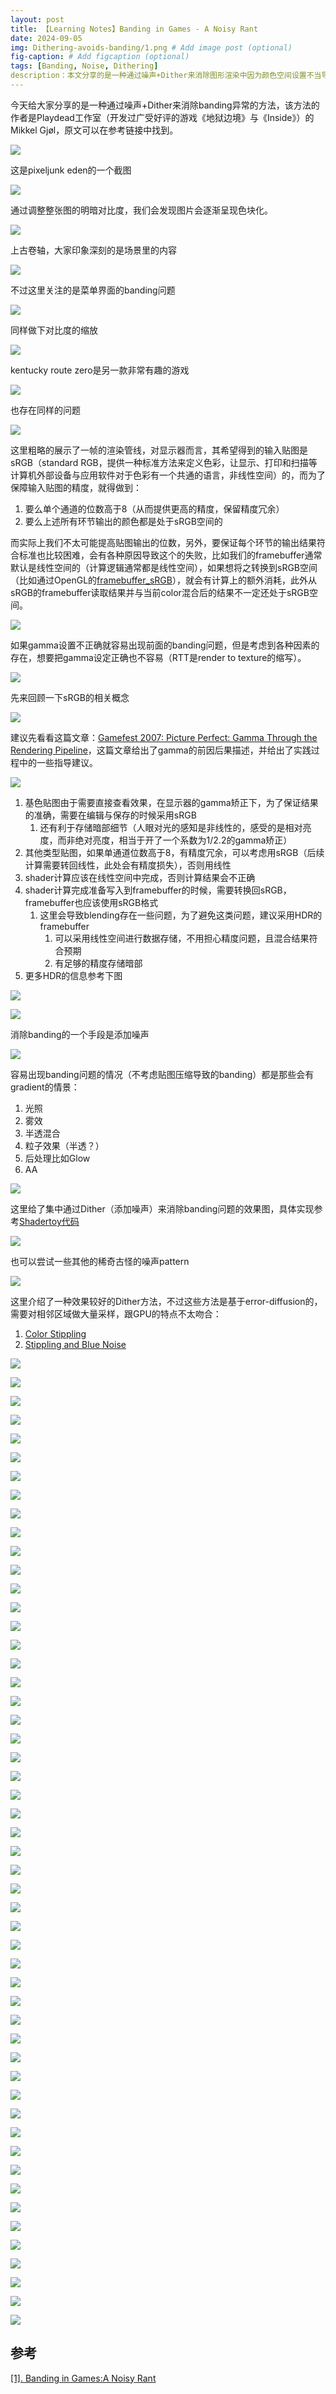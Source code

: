 ```yaml
---
layout: post
title: 【Learning Notes】Banding in Games - A Noisy Rant
date: 2024-09-05
img: Dithering-avoids-banding/1.png # Add image post (optional)
fig-caption: # Add figcaption (optional)
tags: [Banding, Noise, Dithering]
description：本文分享的是一种通过噪声+Dither来消除图形渲染中因为颜色空间设置不当导致的banding问题的技术方案
---
```

今天给大家分享的是一种通过噪声+Dither来消除banding异常的方法，该方法的作者是Playdead工作室（开发过广受好评的游戏《地狱边境》与《Inside》）的Mikkel Gjøl，原文可以在参考链接中找到。

![](https://gerigory.github.io/assets/img/Dithering-avoids-banding/2.png)

这是pixeljunk eden的一个截图

![](https://gerigory.github.io/assets/img/Dithering-avoids-banding/3.png)

通过调整整张图的明暗对比度，我们会发现图片会逐渐呈现色块化。

![](https://gerigory.github.io/assets/img/Dithering-avoids-banding/4.png)

上古卷轴，大家印象深刻的是场景里的内容

![](https://gerigory.github.io/assets/img/Dithering-avoids-banding/5.png)

不过这里关注的是菜单界面的banding问题

![](https://gerigory.github.io/assets/img/Dithering-avoids-banding/6.png)

同样做下对比度的缩放

![](https://gerigory.github.io/assets/img/Dithering-avoids-banding/7.png)

kentucky route zero是另一款非常有趣的游戏

![](https://gerigory.github.io/assets/img/Dithering-avoids-banding/8.png)

也存在同样的问题

![](https://gerigory.github.io/assets/img/Dithering-avoids-banding/9.png)

这里粗略的展示了一帧的渲染管线，对显示器而言，其希望得到的输入贴图是sRGB（standard RGB，提供一种标准方法来定义色彩，让显示、打印和扫描等计算机外部设备与应用软件对于色彩有一个共通的语言，非线性空间）的，而为了保障输入贴图的精度，就得做到：

1. 要么单个通道的位数高于8（从而提供更高的精度，保留精度冗余）
2. 要么上述所有环节输出的颜色都是处于sRGB空间的

而实际上我们不太可能提高贴图输出的位数，另外，要保证每个环节的输出结果符合标准也比较困难，会有各种原因导致这个的失败，比如我们的framebuffer通常默认是线性空间的（计算逻辑通常都是线性空间），如果想将之转换到sRGB空间（比如通过OpenGL的[framebuffer_sRGB](http://www.opengl.org/registry/specs/ARB/framebuffer_sRGB.txt)），就会有计算上的额外消耗，此外从sRGB的framebuffer读取结果并与当前color混合后的结果不一定还处于sRGB空间。

![](https://gerigory.github.io/assets/img/Dithering-avoids-banding/10.png)

如果gamma设置不正确就容易出现前面的banding问题，但是考虑到各种因素的存在，想要把gamma设定正确也不容易（RTT是render to texture的缩写）。

![](https://gerigory.github.io/assets/img/Dithering-avoids-banding/11.png)

先来回顾一下sRGB的相关概念

![](https://gerigory.github.io/assets/img/Dithering-avoids-banding/12.png)

建议先看看这篇文章：[Gamefest 2007: Picture Perfect: Gamma Through the Rendering Pipeline](http://loopit.dk/Gamma_Through_the_Rendering_Pipeline.zip)，这篇文章给出了gamma的前因后果描述，并给出了实践过程中的一些指导建议。

![](https://gerigory.github.io/assets/img/Dithering-avoids-banding/ref1.png)

1. 基色贴图由于需要直接查看效果，在显示器的gamma矫正下，为了保证结果的准确，需要在编辑与保存的时候采用sRGB
   1. 还有利于存储暗部细节（人眼对光的感知是非线性的，感受的是相对亮度，而非绝对亮度，相当于开了一个系数为1/2.2的gamma矫正）
2. 其他类型贴图，如果单通道位数高于8，有精度冗余，可以考虑用sRGB（后续计算需要转回线性，此处会有精度损失），否则用线性
3. shader计算应该在线性空间中完成，否则计算结果会不正确
4. shader计算完成准备写入到framebuffer的时候，需要转换回sRGB，framebuffer也应该使用sRGB格式
   1. 这里会导致blending存在一些问题，为了避免这类问题，建议采用HDR的framebuffer
      1. 可以采用线性空间进行数据存储，不用担心精度问题，且混合结果符合预期
      2. 有足够的精度存储暗部
5. 更多HDR的信息参考下图

![](https://gerigory.github.io/assets/img/Dithering-avoids-banding/ref2.png)

![](https://gerigory.github.io/assets/img/Dithering-avoids-banding/13.png)

消除banding的一个手段是添加噪声

![](https://gerigory.github.io/assets/img/Dithering-avoids-banding/14.png)

容易出现banding问题的情况（不考虑贴图压缩导致的banding）都是那些会有gradient的情景：

1. 光照
2. 雾效
3. 半透混合
4. 粒子效果（半透？）
5. 后处理比如Glow
6. AA

![](https://gerigory.github.io/assets/img/Dithering-avoids-banding/15.png)

这里给了集中通过Dither（添加噪声）来消除banding问题的效果图，具体实现参考[Shadertoy代码](https://www.shadertoy.com/view/MslGR8)

![](https://gerigory.github.io/assets/img/Dithering-avoids-banding/16.png)

也可以尝试一些其他的稀奇古怪的噪声pattern

![](https://gerigory.github.io/assets/img/Dithering-avoids-banding/17.png)

这里介绍了一种效果较好的Dither方法，不过这些方法是基于error-diffusion的，需要对相邻区域做大量采样，跟GPU的特点不太吻合：

1. [Color Stippling](http://www.joesfer.com/?p=149)
2. [Stippling and Blue Noise](https://www.joesfer.com/?p=108)

![](https://gerigory.github.io/assets/img/Dithering-avoids-banding/18.png)

![](https://gerigory.github.io/assets/img/Dithering-avoids-banding/19.png)

![](https://gerigory.github.io/assets/img/Dithering-avoids-banding/20.png)

![](https://gerigory.github.io/assets/img/Dithering-avoids-banding/21.png)

![](https://gerigory.github.io/assets/img/Dithering-avoids-banding/22.png)

![](https://gerigory.github.io/assets/img/Dithering-avoids-banding/23.png)

![](https://gerigory.github.io/assets/img/Dithering-avoids-banding/24.png)

![](https://gerigory.github.io/assets/img/Dithering-avoids-banding/25.png)

![](https://gerigory.github.io/assets/img/Dithering-avoids-banding/26.png)

![](https://gerigory.github.io/assets/img/Dithering-avoids-banding/27.png)

![](https://gerigory.github.io/assets/img/Dithering-avoids-banding/28.png)

![](https://gerigory.github.io/assets/img/Dithering-avoids-banding/29.png)

![](https://gerigory.github.io/assets/img/Dithering-avoids-banding/30.png)

![](https://gerigory.github.io/assets/img/Dithering-avoids-banding/31.png)

![](https://gerigory.github.io/assets/img/Dithering-avoids-banding/32.png)

![](https://gerigory.github.io/assets/img/Dithering-avoids-banding/33.png)

![](https://gerigory.github.io/assets/img/Dithering-avoids-banding/34.png)

![](https://gerigory.github.io/assets/img/Dithering-avoids-banding/35.png)

![](https://gerigory.github.io/assets/img/Dithering-avoids-banding/36.png)

![](https://gerigory.github.io/assets/img/Dithering-avoids-banding/37.png)

![](https://gerigory.github.io/assets/img/Dithering-avoids-banding/38.png)

![](https://gerigory.github.io/assets/img/Dithering-avoids-banding/39.png)

![](https://gerigory.github.io/assets/img/Dithering-avoids-banding/40.png)

![](https://gerigory.github.io/assets/img/Dithering-avoids-banding/41.png)

![](https://gerigory.github.io/assets/img/Dithering-avoids-banding/42.png)

![](https://gerigory.github.io/assets/img/Dithering-avoids-banding/43.png)

![](https://gerigory.github.io/assets/img/Dithering-avoids-banding/44.png)

![](https://gerigory.github.io/assets/img/Dithering-avoids-banding/45.png)

![](https://gerigory.github.io/assets/img/Dithering-avoids-banding/46.png)

![](https://gerigory.github.io/assets/img/Dithering-avoids-banding/47.png)

![](https://gerigory.github.io/assets/img/Dithering-avoids-banding/48.png)

![](https://gerigory.github.io/assets/img/Dithering-avoids-banding/49.png)

![](https://gerigory.github.io/assets/img/Dithering-avoids-banding/50.png)

![](https://gerigory.github.io/assets/img/Dithering-avoids-banding/51.png)

![](https://gerigory.github.io/assets/img/Dithering-avoids-banding/52.png)

![](https://gerigory.github.io/assets/img/Dithering-avoids-banding/53.png)

![](https://gerigory.github.io/assets/img/Dithering-avoids-banding/54.png)

![](https://gerigory.github.io/assets/img/Dithering-avoids-banding/55.png)

![](https://gerigory.github.io/assets/img/Dithering-avoids-banding/56.png)

![](https://gerigory.github.io/assets/img/Dithering-avoids-banding/57.png)

![](https://gerigory.github.io/assets/img/Dithering-avoids-banding/58.png)

![](https://gerigory.github.io/assets/img/Dithering-avoids-banding/59.png)

![](https://gerigory.github.io/assets/img/Dithering-avoids-banding/60.png)

![](https://gerigory.github.io/assets/img/Dithering-avoids-banding/61.png)

![](https://gerigory.github.io/assets/img/Dithering-avoids-banding/62.png)

![](https://gerigory.github.io/assets/img/Dithering-avoids-banding/63.png)

![](https://gerigory.github.io/assets/img/Dithering-avoids-banding/64.png)

![](https://gerigory.github.io/assets/img/Dithering-avoids-banding/65.png)

![](https://gerigory.github.io/assets/img/Dithering-avoids-banding/66.png)

![](https://gerigory.github.io/assets/img/Dithering-avoids-banding/67.png)

![](https://gerigory.github.io/assets/img/Dithering-avoids-banding/68.png)

![](https://gerigory.github.io/assets/img/Dithering-avoids-banding/69.png)



## 参考

[[1]. Banding in Games:A Noisy Rant](http://loopit.dk/banding_in_games.pdf)
